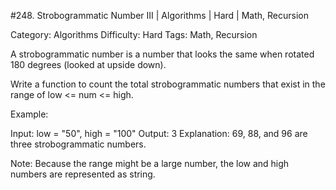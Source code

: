#248. Strobogrammatic Number III | Algorithms | Hard | Math, Recursion

Category: Algorithms
Difficulty: Hard
Tags: Math, Recursion

A strobogrammatic number is a number that looks the same when rotated 180 degrees (looked at upside down).

Write a function to count the total strobogrammatic numbers that exist in the range of low <= num <= high.

Example:


Input: low = "50", high = "100"
Output: 3 
Explanation: 69, 88, and 96 are three strobogrammatic numbers.

Note:
Because the range might be a large number, the low and high numbers are represented as string.

